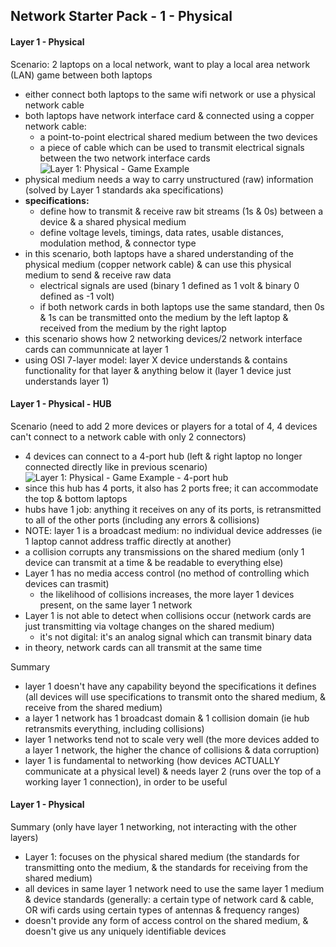 ## Network Starter Pack - 1 - Physical ##

#### Layer 1 - Physical ####
Scenario: 2 laptops on a local network, want to play a local area network (LAN) game between both laptops
* either connect both laptops to the same wifi network or use a physical network cable
* both laptops have network interface card & connected using a copper network cable:
  * a point-to-point electrical shared medium between the two devices
  * a piece of cable which can be used to transmit electrical signals between the two network interface cards
![Layer 1: Physical - Game Example](https://i.postimg.cc/vHDd51yn/image5.png)
* physical medium needs a way to carry unstructured (raw) information (solved by Layer 1 standards aka specifications)
* **specifications:**
  * define how to transmit & receive raw bit streams (1s & 0s) between a device & a shared physical medium
  * define voltage levels, timings, data rates, usable distances, modulation method, & connector type
* in this scenario, both laptops have a shared understanding of the physical medium (copper network cable) & can use this physical medium to send & receive raw data
  * electrical signals are used (binary 1 defined as 1 volt & binary 0 defined as -1 volt)
  * if both network cards in both laptops use the same standard, then 0s & 1s can be transmitted onto the medium by the left laptop & received from the medium by the right laptop
* this scenario shows how 2 networking devices/2 network interface cards can communnicate at layer 1
* using OSI 7-layer model: layer X device understands & contains functionality for that layer & anything below it (layer 1 device just understands layer 1) 
#### Layer 1 - Physical - HUB ####
Scenario (need to add 2 more devices or players for a total of 4, 4 devices can't connect to a network cable with only 2 connectors)
* 4 devices can connect to a 4-port hub (left & right laptop no longer connected directly like in previous scenario)
![Layer 1: Physical - Game Example - 4-port hub](https://i.postimg.cc/W1t02Kfp/image7.png)
* since this hub has 4 ports, it also has 2 ports free; it can accommodate the top & bottom laptops
* hubs have 1 job: anything it receives on any of its ports, is retransmitted to all of the other ports (including any errors & collisions)
* NOTE: layer 1 is a broadcast medium: no individual device addresses (ie 1 laptop cannot address traffic directly at another)
* a collision corrupts any transmissions on the shared medium (only 1 device can transmit at a time & be readable to everything else)
* Layer 1 has no media access control (no method of controlling which devices can trasmit)
  * the likelihood of collisions increases, the more layer 1 devices present, on the same layer 1 network
* Layer 1 is not able to detect when collisions occur (network cards are just transmitting via voltage changes on the shared medium) 
  * it's not digital: it's an analog signal which can transmit binary data 
* in theory, network cards can all transmit at the same time

Summary
* layer 1 doesn't have any capability beyond the specifications it defines (all devices will use specifications to transmit onto the shared medium, & receive from the shared medium)
* a layer 1 network has 1 broadcast domain & 1 collision domain (ie hub retransmits everything, including collisions)
* layer 1 networks tend not to scale very well (the more devices added to a layer 1 network, the higher the chance of collisions & data corruption)
* layer 1 is fundamental to networking (how devices ACTUALLY communicate at a physical level) & needs layer 2 (runs over the top of a working layer 1 connection), in order to be useful  
#### Layer 1 - Physical ####
Summary (only have layer 1 networking, not interacting with the other layers)
* Layer 1: focuses on the physical shared medium (the standards for transmitting onto the medium, & the standards for receiving from the shared medium)
* all devices in same layer 1 network need to use the same layer 1 medium & device standards (generally: a certain type of network card & cable, OR wifi cards using certain types of antennas & frequency ranges)
* doesn't provide any form of access control on the shared medium, & doesn't give us any uniquely identifiable devices
    

